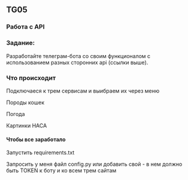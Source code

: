 ## TG05
 ### Работа с API

 ### Задание: 

Разработайте телеграм-бота со своим функционалом с использованием разных сторонних api (ссылки выше).

### Что происходит

Подключаеся к трем сервисам и выибраем их через меню

Породы кошек

Погода

Картинки НАСА

 #### Чтобы все заработало
Запустить requirements.txt

Запросить у меня файл config.py или добавить свой - в нем должно быть TOKEN к боту и ко всем трем сайтам